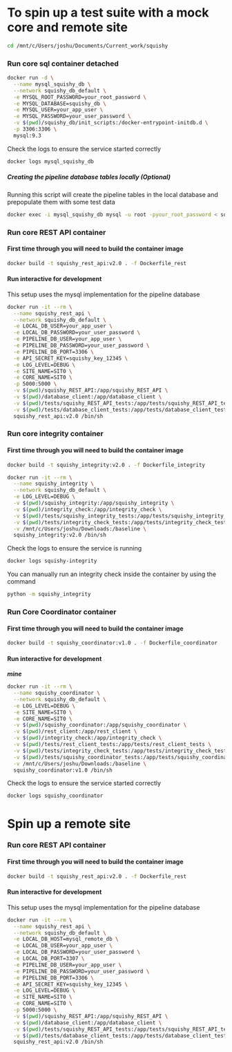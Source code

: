 # To spin up a test suite with a mock core and remote site
```bash
cd /mnt/c/Users/joshu/Documents/Current_work/squishy
```
### Run core sql container detached
```bash
docker run -d \
  --name mysql_squishy_db \
  --network squishy_db_default \
  -e MYSQL_ROOT_PASSWORD=your_root_password \
  -e MYSQL_DATABASE=squishy_db \
  -e MYSQL_USER=your_app_user \
  -e MYSQL_PASSWORD=your_user_password \
  -v $(pwd)/squishy_db/init_scripts:/docker-entrypoint-initdb.d \
  -p 3306:3306 \
  mysql:9.3
```

Check the logs to ensure the service started correctly
```bash
docker logs mysql_squishy_db
```

##### Creating the pipeline database tables locally (Optional)
Running this script will create the pipeline tables in the local database and prepopulate
them with some test data
```bash
docker exec -i mysql_squishy_db mysql -u root -pyour_root_password < squishy_db/misc_scripts/Create_pipeline_and_populate.sql
```

### Run core REST API container
#### First time through you will need to build the container image
```bash
docker build -t squishy_rest_api:v2.0 . -f Dockerfile_rest
```

#### Run interactive for development
This setup uses the mysql implementation for the pipeline database
```bash
docker run -it --rm \
  --name squishy_rest_api \
  --network squishy_db_default \
  -e LOCAL_DB_USER=your_app_user \
  -e LOCAL_DB_PASSWORD=your_user_password \
  -e PIPELINE_DB_USER=your_app_user \
  -e PIPELINE_DB_PASSWORD=your_user_password \
  -e PIPELINE_DB_PORT=3306 \
  -e API_SECRET_KEY=squishy_key_12345 \
  -e LOG_LEVEL=DEBUG \
  -e SITE_NAME=SIT0 \
  -e CORE_NAME=SIT0 \
  -p 5000:5000 \
  -v $(pwd)/squishy_REST_API:/app/squishy_REST_API \
  -v $(pwd)/database_client:/app/database_client \
  -v $(pwd)/tests/squishy_REST_API_tests:/app/tests/squishy_REST_API_tests \
  -v $(pwd)/tests/database_client_tests:/app/tests/database_client_tests \
  squishy_rest_api:v2.0 /bin/sh
```

### Run core integrity container
#### First time through you will need to build the container image
```bash
docker build -t squishy_integrity:v2.0 . -f Dockerfile_integrity
```

```bash
docker run -it --rm \
  --name squishy_integrity \
  --network squishy_db_default \
  -e LOG_LEVEL=DEBUG \
  -v $(pwd)/squishy_integrity:/app/squishy_integrity \
  -v $(pwd)/integrity_check:/app/integrity_check \
  -v $(pwd)/tests/squishy_integrity_tests:/app/tests/squishy_integrity_tests \
  -v $(pwd)/tests/integrity_check_tests:/app/tests/integrity_check_tests \
  -v /mnt/c/Users/joshu/Downloads:/baseline \
  squishy_integrity:v2.0 /bin/sh
```


Check the logs to ensure the service is running
```bash
docker logs squishy-integrity
```

You can manually run an integrity check inside the container by using the command
```bash
python -m squishy_integrity
```

### Run Core Coordinator container
#### First time through you will need to build the container image
```bash
docker build -t squishy_coordinator:v1.0 . -f Dockerfile_coordinator
```

#### Run interactive for development
*********mine*********
```bash
docker run -it --rm \
  --name squishy_coordinator \
  --network squishy_db_default \
  -e LOG_LEVEL=DEBUG \
  -e SITE_NAME=SIT0 \
  -e CORE_NAME=SIT0 \
  -v $(pwd)/squishy_coordinator:/app/squishy_coordinator \
  -v $(pwd)/rest_client:/app/rest_client \
  -v $(pwd)/integrity_check:/app/integrity_check \
  -v $(pwd)/tests/rest_client_tests:/app/tests/rest_client_tests \
  -v $(pwd)/tests/integrity_check_tests:/app/tests/integrity_check_tests \
  -v $(pwd)/tests/squishy_coordinator_tests:/app/tests/squishy_coordinator_tests \
  -v /mnt/c/Users/joshu/Downloads:/baseline \
  squishy_coordinator:v1.0 /bin/sh
```
Check the logs to ensure the service started correctly
```bash
docker logs squishy_coordinator
```


# Spin up a remote site


### Run core REST API container
#### First time through you will need to build the container image
```bash
docker build -t squishy_rest_api:v2.0 . -f Dockerfile_rest
```

#### Run interactive for development
This setup uses the mysql implementation for the pipeline database
```bash
docker run -it --rm \
  --name squishy_rest_api \
  --network squishy_db_default \
  -e LOCAL_DB_HOST=mysql_remote_db \
  -e LOCAL_DB_USER=your_app_user \
  -e LOCAL_DB_PASSWORD=your_user_password \
  -e LOCAL_DB_PORT=3307 \
  -e PIPELINE_DB_USER=your_app_user \
  -e PIPELINE_DB_PASSWORD=your_user_password \
  -e PIPELINE_DB_PORT=3306 \
  -e API_SECRET_KEY=squishy_key_12345 \
  -e LOG_LEVEL=DEBUG \
  -e SITE_NAME=SIT0 \
  -e CORE_NAME=SIT0 \
  -p 5000:5000 \
  -v $(pwd)/squishy_REST_API:/app/squishy_REST_API \
  -v $(pwd)/database_client:/app/database_client \
  -v $(pwd)/tests/squishy_REST_API_tests:/app/tests/squishy_REST_API_tests \
  -v $(pwd)/tests/database_client_tests:/app/tests/database_client_tests \
  squishy_rest_api:v2.0 /bin/sh
```


